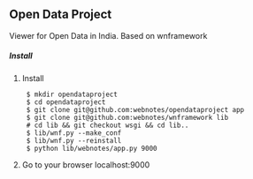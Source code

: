 ## Open Data Project

Viewer for Open Data in India. Based on wnframework

##### Install

1. Install

		$ mkdir opendataproject
		$ cd opendataproject
		$ git clone git@github.com:webnotes/opendataproject app
		$ git clone git@github.com:webnotes/wnframework lib
		# cd lib && git checkout wsgi && cd lib..
		$ lib/wnf.py --make_conf
		$ lib/wnf.py --reinstall
		$ python lib/webnotes/app.py 9000
	
1. Go to your browser localhost:9000